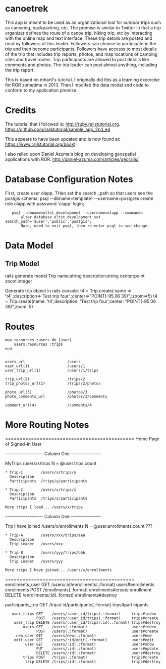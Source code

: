 # canoetrek

  This app is meant to be used as an organizational tool for outdoor trips such as canoeing, backpacking, etc. The premise is similar to Twitter in that a trip organizer defines the route of a canoe trip, hiking trip, etc by interacting with the online map and text interface. These trip details are posted and read by followers of this leader. Followers can choose to participate in the trip and then become participants. Followers have accesss to most details of the trip that includes trip reports, photos, and map locations of camping sites and travel routes. Trip participants are allowed to post details like comments and photos. The trip leader can post almost anything, including the trip report.

This is based on mhartl's tutorial. I originally did this as a learning excercise for ROR sometime in 2013. Then I modifed the data model and code to conform to my application premise.


# Credits
The tutorial that I followed is:
  http://ruby.railstutorial.org.
  https://github.com/railstutorial/sample_app_2nd_ed

This appears to have been updated and is now found at:
  https://www.railstutorial.org/book)


I also relied upon Daniel Azuma's blog on developing geospatial applications with ROR:
  http://daniel-azuma.com/articles/georails/


# Database Configuration Notes

 First, create user olapp. THen set the search _path so that users see the postgis schema:
       psql --dbname=template1 --username=postgres
           create role olapp with password 'olapp' login;

       psql --dbname=oltst_development --username=olapp --command=
           alter database oltst_development set search_path='$user','public','postgis';
           Note, need to exit psql, then re-enter psql to see change.


# Data Model

## Trip Model

rails generate model Trip name:string description:string center:point zoom:integer

Generate trip object in rails console:
    t4 = Trip.create(:name => 't4',:description=>'Test trip four',:center=>"POINT(-95.06 39)",:zoom=>5)
    t4 = Trip.create(name: 't4',description: 'Test trip four',center: "POINT(-95.06 39)",zoom: 5)

# Routes

    map.resources :users do |user|
        users.resources :trips
    end


    users_url                   /users
    user_url(1)                 /users/1
    user_trip_url(1)            /users/1/trips

    trip_url(2)                 /trips/2
    trip_photos_url(2)          /trips/2/photos

    photo_url(3)                /photos/3
    photo_comments_url          /photos/3/comments

    comment_url(4)              /comments/4

# More Routing Notes
=============================================
Home Page of Signed-In User

------------------- Column One ---------------

MyTrips /users/x/trips
    N = @user.trips.count

    * Trip-1        /users/x/trips/y
      Description
      Participants  /trips/y/participants

    * Trip-2        /users/x/trips/z
      Description
      Participants  /trips/z/participants

    More trips I lead... /users/x/trips

------------------- Column One ---------------

Trip I have joined    /users/x/enrollments
    N = @user.enrollments.count   ???

    * Trip-A        /users/xxx/trips/aaa
      Description
      Trip Leader   /users/xxx

    * Trip-B        /users/yyy/trips/bbb
      Description
      Trip Leader   /users/yyy

    More trips I have joined... /users/x/enrollments

=============================================
 enrollments_user GET    /users/:id/enrollments(.:format)    users#enrollments
      enrollments POST   /enrollments(.:format)              enrollments#create
       enrollment DELETE /enrollments/:id(.:format)          enrollments#destroy

participants_trip GET    /trips/:id/participants(.:format)   trips#participants

       user_trips GET    /users/:user_id/trips(.:format)     trips#index
                  POST   /users/:user_id/trips(.:format)     trips#create
        user_trip DELETE /users/:user_id/trips/:id(.:format) trips#destroy
            users GET    /users(.:format)                    users#index
                  POST   /users(.:format)                    users#create
         new_user GET    /users/new(.:format)                users#new
        edit_user GET    /users/:id/edit(.:format)           users#edit
             user GET    /users/:id(.:format)                users#show
                  PUT    /users/:id(.:format)                users#update
                  DELETE /users/:id(.:format)                users#destroy
            trips POST   /trips(.:format)                    trips#create
             trip DELETE /trips/:id(.:format)                trips#destroy

